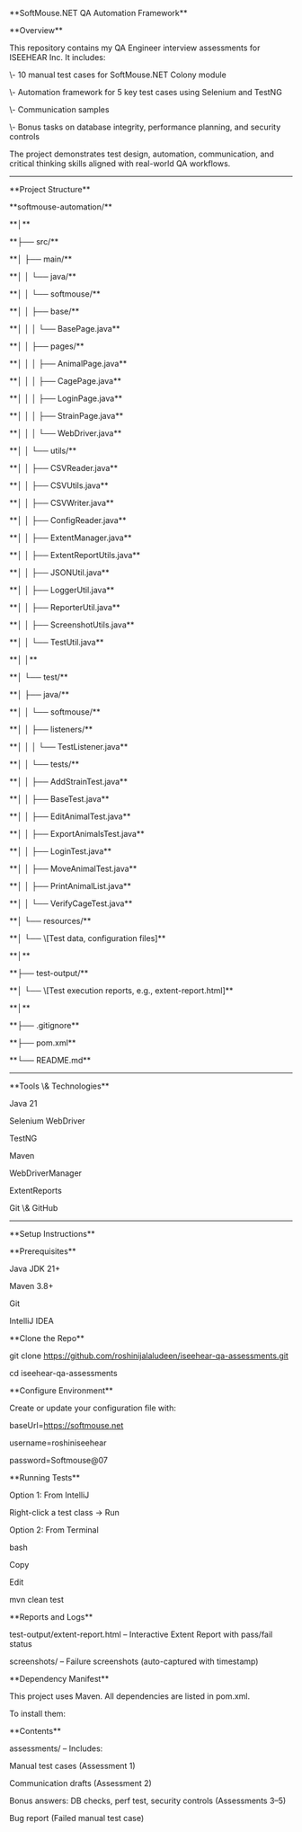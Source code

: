 \*\*SoftMouse.NET QA Automation Framework\*\*







\*\*Overview\*\*



This repository contains my QA Engineer interview assessments for ISEEHEAR Inc. It includes:







\\- 10 manual test cases for SoftMouse.NET Colony module



\\- Automation framework for 5 key test cases using Selenium and TestNG



\\- Communication samples 



\\- Bonus tasks on database integrity, performance planning, and security controls







The project demonstrates test design, automation, communication, and critical thinking skills aligned with real-world QA workflows.







---







\*\*Project Structure\*\*







\*\*softmouse-automation/\*\*



\*\*│\*\*



\*\*├── src/\*\*



\*\*│   ├── main/\*\*



\*\*│   │   └── java/\*\*



\*\*│   │       └── softmouse/\*\*



\*\*│   │           ├── base/\*\*



\*\*│   │           │   └── BasePage.java\*\*



\*\*│   │           ├── pages/\*\*



\*\*│   │           │   ├── AnimalPage.java\*\*



\*\*│   │           │   ├── CagePage.java\*\*



\*\*│   │           │   ├── LoginPage.java\*\*



\*\*│   │           │   ├── StrainPage.java\*\*



\*\*│   │           │   └── WebDriver.java\*\*



\*\*│   │           └── utils/\*\*



\*\*│   │               ├── CSVReader.java\*\*



\*\*│   │               ├── CSVUtils.java\*\*



\*\*│   │               ├── CSVWriter.java\*\*



\*\*│   │               ├── ConfigReader.java\*\*



\*\*│   │               ├── ExtentManager.java\*\*



\*\*│   │               ├── ExtentReportUtils.java\*\*



\*\*│   │               ├── JSONUtil.java\*\*



\*\*│   │               ├── LoggerUtil.java\*\*



\*\*│   │               ├── ReporterUtil.java\*\*



\*\*│   │               ├── ScreenshotUtils.java\*\*



\*\*│   │               └── TestUtil.java\*\*



\*\*│   │\*\*



\*\*│   └── test/\*\*



\*\*│       ├── java/\*\*



\*\*│       │   └── softmouse/\*\*



\*\*│       │       ├── listeners/\*\*



\*\*│       │       │   └── TestListener.java\*\*



\*\*│       │       └── tests/\*\*



\*\*│       │           ├── AddStrainTest.java\*\*



\*\*│       │           ├── BaseTest.java\*\*



\*\*│       │           ├── EditAnimalTest.java\*\*



\*\*│       │           ├── ExportAnimalsTest.java\*\*



\*\*│       │           ├── LoginTest.java\*\*



\*\*│       │           ├── MoveAnimalTest.java\*\*



\*\*│       │           ├── PrintAnimalList.java\*\*



\*\*│       │           └── VerifyCageTest.java\*\*



\*\*│       └── resources/\*\*



\*\*│           └── \\\[Test data, configuration files]\*\*



\*\*│\*\*



\*\*├── test-output/\*\*



\*\*│   └── \\\[Test execution reports, e.g., extent-report.html]\*\*



\*\*│\*\*



\*\*├── .gitignore\*\*



\*\*├── pom.xml\*\*



\*\*└── README.md\*\*















---







\*\*Tools \\\& Technologies\*\*







Java 21







Selenium WebDriver







TestNG







Maven







WebDriverManager







ExtentReports







Git \\\& GitHub







---







\*\*Setup Instructions\*\*







\*\*Prerequisites\*\*



Java JDK 21+







Maven 3.8+







Git







IntelliJ IDEA







\*\*Clone the Repo\*\*







git clone https://github.com/roshinijalaludeen/iseehear-qa-assessments.git



cd iseehear-qa-assessments







\*\*Configure Environment\*\*







Create or update your configuration file with:



baseUrl=https://softmouse.net



username=roshiniseehear



password=Softmouse@07







\*\*Running Tests\*\*



Option 1: From IntelliJ



Right-click a test class → Run







Option 2: From Terminal



bash



Copy



Edit



mvn clean test







\*\*Reports and Logs\*\*

test-output/extent-report.html – Interactive Extent Report with pass/fail status







screenshots/ – Failure screenshots (auto-captured with timestamp)







\*\*Dependency Manifest\*\*



This project uses Maven. All dependencies are listed in pom.xml.



To install them:







\*\*Contents\*\*



assessments/ – Includes:







Manual test cases (Assessment 1)







Communication drafts (Assessment 2)







Bonus answers: DB checks, perf test, security controls (Assessments 3–5)







Bug report (Failed manual test case)

















